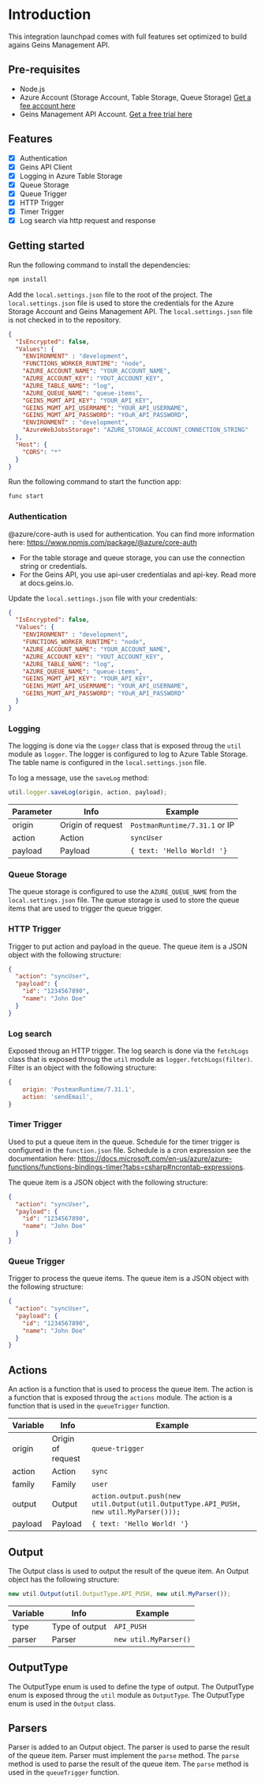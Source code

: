 # Introduction
This integration launchpad comes with full features set optimized to build agains Geins Management API.

## Pre-requisites
- Node.js
- Azure Account (Storage Account, Table Storage, Queue Storage) [Get a fee account here](https://azure.microsoft.com/en-us/free/)
- Geins Management API Account. [Get a free trial here](https://www.geins.io)


## Features
- [x] Authentication
- [x] Geins API Client
- [x] Logging in Azure Table Storage
- [x] Queue Storage
- [x] Queue Trigger
- [x] HTTP Trigger
- [x] Timer Trigger
- [x] Log search via http request and response

## Getting started 
Run the following command to install the dependencies:
```bash
npm install
```

Add the `local.settings.json` file to the root of the project. The `local.settings.json` file is used to store the credentials for the Azure Storage Account and Geins Management API. The `local.settings.json` file is not checked in to the repository.

```json
{
  "IsEncrypted": false,
  "Values": {
    "ENVIRONMENT" : "development",
    "FUNCTIONS_WORKER_RUNTIME": "node",
    "AZURE_ACCOUNT_NAME": "YOUR_ACCOUNT_NAME",
    "AZURE_ACCOUNT_KEY": "YOUT_ACCOUNT_KEY",
    "AZURE_TABLE_NAME": "log",
    "AZURE_QUEUE_NAME": "queue-items",
    "GEINS_MGMT_API_KEY": "YOUR_API_KEY",
    "GEINS_MGMT_API_USERMAME": "YOUR_API_USERNAME",
    "GEINS_MGMT_API_PASSWORD": "YOuR_API_PASSWORD",
    "ENVIRONMENT" : "development",
    "AzureWebJobsStorage": "AZURE_STORAGE_ACCOUNT_CONNECTION_STRING"
  },
  "Host": {
    "CORS": "*"
  }
}
```

Run the following command to start the function app:
```bash
func start
```



### Authentication
@azure/core-auth is used for authentication. You can find more information here: https://www.npmjs.com/package/@azure/core-auth

- For the table storage and queue storage, you can use the connection string or credentials. 
- For the Geins API, you use api-user credentialas and api-key. Read more at docs.geins.io.

Update the `local.settings.json` file with your credentials:
```json
{
  "IsEncrypted": false,
  "Values": {
    "ENVIRONMENT" : "development",
    "FUNCTIONS_WORKER_RUNTIME": "node",
    "AZURE_ACCOUNT_NAME": "YOUR_ACCOUNT_NAME",
    "AZURE_ACCOUNT_KEY": "YOUT_ACCOUNT_KEY",
    "AZURE_TABLE_NAME": "log",
    "AZURE_QUEUE_NAME": "queue-items",
    "GEINS_MGMT_API_KEY": "YOUR_API_KEY",
    "GEINS_MGMT_API_USERMAME": "YOUR_API_USERNAME",
    "GEINS_MGMT_API_PASSWORD": "YOuR_API_PASSWORD"
  }
}
```


### Logging
The logging is done via the `Logger` class that is exposed throug the `util` module as `logger`. The logger is configured to log to Azure Table Storage. The table name is configured in the `local.settings.json` file.

To log a message, use the `saveLog` method:
```javascript
util.logger.saveLog(origin, action, payload);
```
| Parameter | Info | Example |
|-|-|-|
| origin | Origin of request | `PostmanRuntime/7.31.1` or IP |
| action | Action | `syncUser` |
| payload | Payload | `{ text: 'Hello World! '}` | 

### Queue Storage
The queue storage is configured to use the `AZURE_QUEUE_NAME` from the `local.settings.json` file. The queue storage is used to store the queue items that are used to trigger the queue trigger.

### HTTP Trigger
Trigger to put action and payload in the queue. The queue item is a JSON object with the following structure:
```json
{
  "action": "syncUser",
  "payload": {
    "id": "1234567890",
    "name": "John Doe"
  }
}
```

### Log search 
Exposed throug an HTTP trigger. The log search is done via the `fetchLogs` class that is exposed throug the `util` module as `logger.fetchLogs(filter)`. Filter is an object with the following structure:
```javascript
{ 
    origin: 'PostmanRuntime/7.31.1', 
    action: 'sendEmail',
}
```

### Timer Trigger
Used to put a queue item in the queue. Schedule for the timer trigger is configured in the `function.json` file. Schedule is a cron expression see the documentation here: https://docs.microsoft.com/en-us/azure/azure-functions/functions-bindings-timer?tabs=csharp#ncrontab-expressions.

The queue item is a JSON object with the following structure:
```json
{
  "action": "syncUser",
  "payload": {
    "id": "1234567890",
    "name": "John Doe"
  }
}
```

### Queue Trigger
Trigger to process the queue items. The queue item is a JSON object with the following structure:
```json
{
  "action": "syncUser",
  "payload": {
    "id": "1234567890",
    "name": "John Doe"
  }
}
```

## Actions
An action is a function that is used to process the queue item. The action is a function that is exposed throug the `actions` module. The action is a function that is used in the `queueTrigger` function.

| Variable | Info | Example |
|-|-|-|
| origin | Origin of request | `queue-trigger` |
| action | Action | `sync` |
| family | Family | `user` |
| output | Output | `action.output.push(new util.Output(util.OutputType.API_PUSH, new util.MyParser()));` |
| payload | Payload | `{ text: 'Hello World! '}` |

## Output
The Output class is used to output the result of the queue item. An Output object has the following structure:
```javascript
new util.Output(util.OutputType.API_PUSH, new util.MyParser());
```
| Variable | Info | Example |
|-|-|-|
| type | Type of output | `API_PUSH` |
| parser | Parser | `new util.MyParser()` |

## OutputType
The OutputType enum is used to define the type of output. The OutputType enum is exposed throug the `util` module as `OutputType`. The OutputType enum is used in the `Output` class.

## Parsers
Parser is added to an Output object. The parser is used to parse the result of the queue item. Parser must implement the `parse` method. The `parse` method is used to parse the result of the queue item. The `parse` method is used in the `queueTrigger` function.



